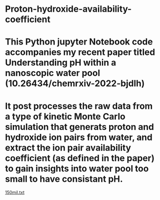 # Proton-hydroxide-availability-coefficient
# This Python jupyter Notebook code accompanies my recent paper titled Understanding pH within a nanoscopic water pool (10.26434/chemrxiv-2022-bjdlh)
# It post processes the raw data from a type of kinetic Monte Carlo simulation that generats proton and hydroxide ion pairs from water, and extract the ion pair availability coefficient (as defined in the paper) to gain insights into water pool too small to have consistant pH. 
[150mil.txt](https://github.com/Leo3Lee/Proton-hydroxide-availability-coefficient/files/9668211/150mil.txt)
